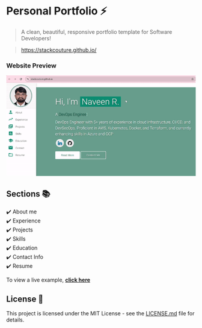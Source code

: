 # Personal Portfolio ⚡️ 
> A clean, beautiful, responsive portfolio template for Software Developers!

> https://stackcouture.github.io/


### Website Preview
<p align="center"> 
  <kbd>
    <a href="https://stackcouture.github.io" target="_blank"><img src="examples/preview.gif">
  </a>
  </kbd>
</p>



## Sections 📚
✔️ About me\
✔️ Experience\
✔️ Projects \
✔️ Skills \
✔️ Education\
✔️ Contact Info\
✔️ Resume

To view a live example, **[click here](https://stackcouture.github.io/)**



## License 📄
This project is licensed under the MIT License - see the [LICENSE.md](./LICENSE) file for details.
